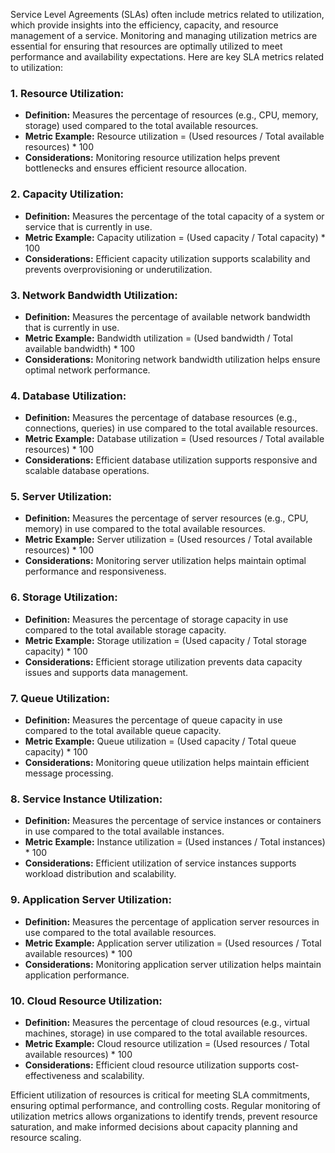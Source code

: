 Service Level Agreements (SLAs) often include metrics related to utilization, which provide insights into the efficiency, capacity, and resource management of a service. Monitoring and managing utilization metrics are essential for ensuring that resources are optimally utilized to meet performance and availability expectations. Here are key SLA metrics related to utilization:

### 1. **Resource Utilization:**
   - **Definition:** Measures the percentage of resources (e.g., CPU, memory, storage) used compared to the total available resources.
   - **Metric Example:** Resource utilization = (Used resources / Total available resources) * 100
   - **Considerations:** Monitoring resource utilization helps prevent bottlenecks and ensures efficient resource allocation.

### 2. **Capacity Utilization:**
   - **Definition:** Measures the percentage of the total capacity of a system or service that is currently in use.
   - **Metric Example:** Capacity utilization = (Used capacity / Total capacity) * 100
   - **Considerations:** Efficient capacity utilization supports scalability and prevents overprovisioning or underutilization.

### 3. **Network Bandwidth Utilization:**
   - **Definition:** Measures the percentage of available network bandwidth that is currently in use.
   - **Metric Example:** Bandwidth utilization = (Used bandwidth / Total available bandwidth) * 100
   - **Considerations:** Monitoring network bandwidth utilization helps ensure optimal network performance.

### 4. **Database Utilization:**
   - **Definition:** Measures the percentage of database resources (e.g., connections, queries) in use compared to the total available resources.
   - **Metric Example:** Database utilization = (Used resources / Total available resources) * 100
   - **Considerations:** Efficient database utilization supports responsive and scalable database operations.

### 5. **Server Utilization:**
   - **Definition:** Measures the percentage of server resources (e.g., CPU, memory) in use compared to the total available resources.
   - **Metric Example:** Server utilization = (Used resources / Total available resources) * 100
   - **Considerations:** Monitoring server utilization helps maintain optimal performance and responsiveness.

### 6. **Storage Utilization:**
   - **Definition:** Measures the percentage of storage capacity in use compared to the total available storage capacity.
   - **Metric Example:** Storage utilization = (Used capacity / Total storage capacity) * 100
   - **Considerations:** Efficient storage utilization prevents data capacity issues and supports data management.

### 7. **Queue Utilization:**
   - **Definition:** Measures the percentage of queue capacity in use compared to the total available queue capacity.
   - **Metric Example:** Queue utilization = (Used capacity / Total queue capacity) * 100
   - **Considerations:** Monitoring queue utilization helps maintain efficient message processing.

### 8. **Service Instance Utilization:**
   - **Definition:** Measures the percentage of service instances or containers in use compared to the total available instances.
   - **Metric Example:** Instance utilization = (Used instances / Total instances) * 100
   - **Considerations:** Efficient utilization of service instances supports workload distribution and scalability.

### 9. **Application Server Utilization:**
   - **Definition:** Measures the percentage of application server resources in use compared to the total available resources.
   - **Metric Example:** Application server utilization = (Used resources / Total available resources) * 100
   - **Considerations:** Monitoring application server utilization helps maintain application performance.

### 10. **Cloud Resource Utilization:**
  - **Definition:** Measures the percentage of cloud resources (e.g., virtual machines, storage) in use compared to the total available resources.
  - **Metric Example:** Cloud resource utilization = (Used resources / Total available resources) * 100
  - **Considerations:** Efficient cloud resource utilization supports cost-effectiveness and scalability.

Efficient utilization of resources is critical for meeting SLA commitments, ensuring optimal performance, and controlling costs. Regular monitoring of utilization metrics allows organizations to identify trends, prevent resource saturation, and make informed decisions about capacity planning and resource scaling.
